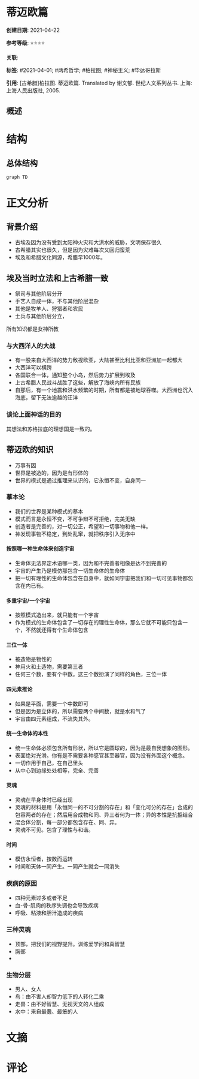 
# 蒂迈欧篇

**创建日期**: 2021-04-22

**参考等级**: ⭐⭐⭐⭐

**关联**: 

**标签**: #2021-04-01; #两希哲学; #柏拉图; #神秘主义; #毕达哥拉斯

**引用**: [古希腊]柏拉图. 蒂迈欧篇. Translated by 谢文郁. 世纪人文系列丛书. 上海: 上海人民出版社, 2005.

## 概述


# 结构

## 总体结构

```mermaid
graph TD

```

# 正文分析

## 背景介绍

* 古埃及因为没有受到太阳神火灾和大洪水的威胁，文明保存很久
* 古希腊其实也很久，但是因为灾难每次又回归蛮荒
* 埃及和希腊文化同源，希腊早1000年。

## 埃及当时立法和上古希腊一致

* 祭司与其他阶层分开
* 手艺人自成一体，不与其他阶层混杂
* 其他是牧羊人、狩猎者和农民
* 士兵与其他阶层分立，

所有知识都是女神所教

### 与大西洋人的大战

* 有一股来自大西洋的势力敌视欧亚，大陆甚至比利比亚和亚洲加一起都大
* 大西洋可以横跨
* 各国联合一体，通知整个小岛，然后势力扩展到埃及
* 上古希腊人民战斗战胜了这些，解放了海峡内所有民族
* 自那后，有一个地震和洪水频繁的时期，所有都是被地球吞噬。大西洲也沉入海底，留下无法逾越的汪洋

### 谈论上面神话的目的

其想法和苏格拉底的理想国是一致的。

## 蒂迈欧的知识

* 万事有因
* 世界是被造的，因为是有形体的
* 世界的模式是通过推理来认识的，它永恒不变，自身同一

### 摹本论

* 我们的世界是某种模式的摹本
* 模式而言是永恒不变，不可争辩不可拒绝，完美无缺
* 创造者是完善的，对一切公正，希望和一切事物和他一样。
* 神发现事物不稳定，到处乱窜，就把秩序引入无序中

#### 按照哪一种生命体来创造宇宙

* 生命体无法界定术语哪一类，因为和不完善者相像是达不到完善的
* 宇宙的产生乃是模仿那包含一切生命体的生命体
* 把一切有理性的生命体包含在自身中，就如同宇宙把我们和一切可见事物都包含在内已有。

#### 多重宇宙/一个宇宙

* 按照模式造出来，就只能有一个宇宙
* 作为模式的生命体包含了一切存在的理性生命体，那么它就不可能只包含一个，不然就还得有个生命体包含

#### 三位一体

* 被造物是物性的
* 神用火和土造物，需要第三者
* 任何三个数，要有个中数。这三个数扮演了同样的角色，三位一体

#### 四元素推论

* 如果是平面，需要一个中数即可
* 但是因为是立体的，所以需要两个中间数，就是水和气了
* 宇宙由四元素组成，不流失其外。

#### 统一生命体的本性

* 统一生命体必须包含所有形状，所以它是圆球的，因为是最自我想象的图形。
* 表面绝对光滑。你有是不需要各种感官甚至器官，因为没有外面这个概念。
* 一切作用于自己，在自己里头
* 从中心到边缘处处相等，完全、完善

#### 灵魂

* 灵魂在早身体时已经出现
* 灵魂的材料是用「永恒同一的不可分割的存在」和「变化可分的存在」合成的包容两者的存在；然后用合成物和同、异三者何为一体；异的本性是抗拒结合
* 混合体分割，每一部分都包含存在、同、异。
* 灵魂不可见。包含了理性与和谐。

#### 时间

* 模仿永恒者，按数而运转
* 时间和天体一同产生。一同产生就会一同消失

### 疾病的原因

* 四种元素过多或者不足
* 血-骨-肌肉的秩序失调也会导致疾病
* 呼吸、粘液和胆汁造成的疾病

### 三种灵魂

* 顶部，把我们的视野提升。训练爱学问和真智慧
* 胸部
* 

### 生物分层

* 男人、女人
* 鸟：由不害人却智力低下的人转化二乘
* 走兽：由不好智慧、无视天文的人组成
* 水中：来自最蠢、最笨的人





# 文摘

# 评论
